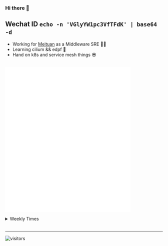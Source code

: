### Hi there 👋

Wechat ID <code>echo -n 'VGlyYW1pc3VfTFdK' | base64 -d</code>
----
 
+ Working for [Meituan](https://about.meituan.com/en) as a Middleware SRE :man_technologist: <br/>
+ Learning cilium && edpf :seedling: <br/>
+ Hand on k8s and service mesh things :sunglasses: <br/>

<br>

<img align="center" src="/github-metrics.svg" alt="Metrics" width="400">

<p align="center">
<!-- 	<a href="https://github.com/MikeLing"><img src="https://github-profile-trophy.vercel.app/?username=MikeLing&row=1&theme=flat" alt="achievements"></a> -->
</p>

<details> 
<summary>Weekly Times</summary> 
  
 
 [![willianrod's wakatime stats](https://github-readme-stats.vercel.app/api/wakatime?username=MikeLing)](https://github.com/anuraghazra/github-readme-stats)

</details> 
<br>
<hr>

<p  align="center">

  ![visitors](https://visitor-badge.laobi.icu/badge?page_id=MikeLing.visitor-badge)

</p>
